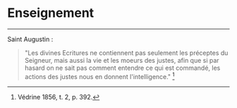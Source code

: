 # Enseignement

***

Saint Augustin :

> "Les divines Ecritures ne contiennent pas seulement les préceptes du Seigneur, mais aussi la vie et les moeurs des justes, afin que si par hasard on ne sait pas comment entendre ce qui est commandé, les actions des justes nous en donnent l'intelligence." [^1]

[^1]: Védrine 1856, t. 2, p. 392.
